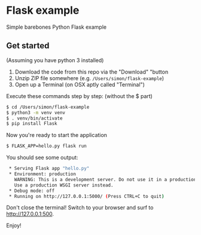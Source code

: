 # Flask example

Simple barebones Python Flask example

## Get started

(Assuming you have python 3 installed)

1. Download the code from this repo via the "Download" "button
2. Unzip ZIP file somewhere (e.g. `/Users/simon/flask-example`)
3. Open up a Terminal (on OSX aptly called "Terminal")

Execute these commands step by step: (without the $ part)

```bash
$ cd /Users/simon/flask-example
$ python3 -m venv venv
$ . venv/bin/activate
$ pip install Flask
```

Now you're ready to start the application

```bash
$ FLASK_APP=hello.py flask run 
```

You should see some output:

```bash
 * Serving Flask app "hello.py"
 * Environment: production
   WARNING: This is a development server. Do not use it in a production deployment.
   Use a production WSGI server instead.
 * Debug mode: off
 * Running on http://127.0.0.1:5000/ (Press CTRL+C to quit)
```

Don't close the terminal! Switch to your browser and surf to
http://127.0.0.1:500.

Enjoy!
